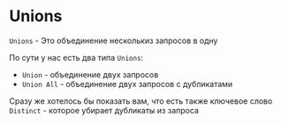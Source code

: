 # Unions

`Unions` - Это объединение несколькиз запросов в одну 

По сути у нас есть два типа  `Unions`:
- `Union` - объединение двух запросов
- `Union All` - объединение двух запросов с дубликатами


Сразу же хотелось бы показать вам, что есть также ключевое слово 
`Distinct` - которое убирает дубликаты из запроса





